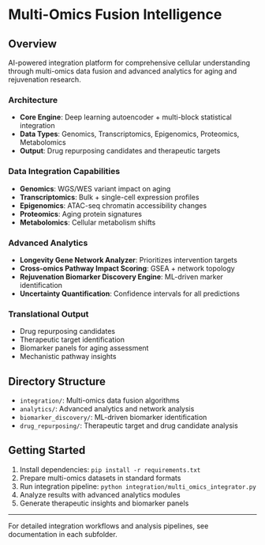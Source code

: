 # Multi-Omics Fusion Intelligence

## Overview
AI-powered integration platform for comprehensive cellular understanding through multi-omics data fusion and advanced analytics for aging and rejuvenation research.

### Architecture
- **Core Engine**: Deep learning autoencoder + multi-block statistical integration
- **Data Types**: Genomics, Transcriptomics, Epigenomics, Proteomics, Metabolomics
- **Output**: Drug repurposing candidates and therapeutic targets

### Data Integration Capabilities
- **Genomics**: WGS/WES variant impact on aging
- **Transcriptomics**: Bulk + single-cell expression profiles  
- **Epigenomics**: ATAC-seq chromatin accessibility changes
- **Proteomics**: Aging protein signatures
- **Metabolomics**: Cellular metabolism shifts

### Advanced Analytics
- **Longevity Gene Network Analyzer**: Prioritizes intervention targets
- **Cross-omics Pathway Impact Scoring**: GSEA + network topology
- **Rejuvenation Biomarker Discovery Engine**: ML-driven marker identification
- **Uncertainty Quantification**: Confidence intervals for all predictions

### Translational Output
- Drug repurposing candidates
- Therapeutic target identification
- Biomarker panels for aging assessment
- Mechanistic pathway insights

## Directory Structure
- `integration/`: Multi-omics data fusion algorithms
- `analytics/`: Advanced analytics and network analysis
- `biomarker_discovery/`: ML-driven biomarker identification
- `drug_repurposing/`: Therapeutic target and drug candidate analysis

## Getting Started
1. Install dependencies: `pip install -r requirements.txt`
2. Prepare multi-omics datasets in standard formats
3. Run integration pipeline: `python integration/multi_omics_integrator.py`
4. Analyze results with advanced analytics modules
5. Generate therapeutic insights and biomarker panels

---
For detailed integration workflows and analysis pipelines, see documentation in each subfolder.